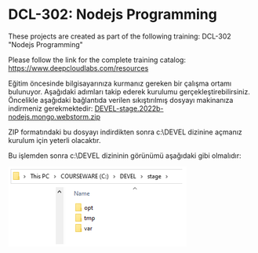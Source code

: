 # DCL-302: Nodejs Programming
These projects are created as part of the following training: DCL-302 "Nodejs Programming"

Please follow the link for the complete training catalog: https://www.deepcloudlabs.com/resources

Eğitim öncesinde bilgisayarınıza kurmanız gereken bir çalışma ortamı bulunuyor. Aşağıdaki adımları takip ederek kurulumu gerçekleştirebilirsiniz. Öncelikle aşağıdaki bağlantıda verilen sıkıştırılmış dosyayı makinanıza indirmeniz gerekmektedir: [DEVEL-stage.2022b-nodejs.mongo.webstorm.zip](https://courseware.deepcloudlabs.com/software/DEVEL-stage.2022b-nodejs.mongo.webstorm.zip) 

ZIP formatındaki bu dosyayı indirdikten sonra c:\DEVEL dizinine açmanız kurulum için yeterli olacaktır. 

Bu işlemden sonra c:\DEVEL dizininin görünümü aşağıdaki gibi olmalıdır:

![c:\DEVEL dizininin görünümü](DEVEL-stage.png)
